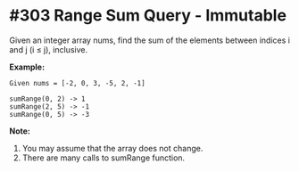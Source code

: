 # #303 Range Sum Query - Immutable

Given an integer array nums, find the sum of the elements between indices i and j (i ≤ j), inclusive.

**Example:**

```
Given nums = [-2, 0, 3, -5, 2, -1]

sumRange(0, 2) -> 1
sumRange(2, 5) -> -1
sumRange(0, 5) -> -3
```

**Note:** 
1. You may assume that the array does not change.
2. There are many calls to sumRange function.
